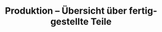 ---
layout: article
title: Produktion – Übersicht über fertiggestellte Teile
description: 
  - Dieses Template liefert in der Produktion eine Übersicht über die Menge bereits fertiggestellter Teile und vergleicht sie mit der Auftragsmenge. Zusätzlich wird der GAE Wert, ein paar Metainformationen über den Auftrag und die Ausfallzeit angezeigt.
lang: de
weight: 1000
isDraft: false
ref: Production-Overview-Completed-Parts
category:
  - Produktion
  - Lean Management
  - OEE / GAE
  - Serienfertigung
image: Produktion-Uebersicht-Erledigter-Teile.png
image_thumbnail: Produktion-Uebersicht-Erledigter-Teile_thumbnail.png
download: Produktion-Uebersicht-Erledigter-Teile.pbmx
overview_description:
overview_benefits:
overview_data_sources:
---